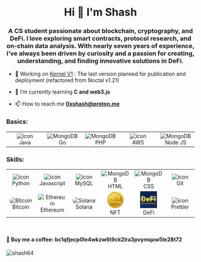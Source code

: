 <h1 align="center">Hi 👋 I'm Shash</h1>
<h3 align="center">A CS student passionate about blockchain, cryptography, and DeFi. I love exploring smart contracts, protocol research, and on-chain data analysis. With nearly seven years of experience, I’ve always been driven by curiosity and a passion for creating, understanding, and finding innovative solutions in DeFi. </h3>

- 🔭 Working on [Kernel V1](https://github.com/shash64/Kernel) : The last version planned for publication and deployment (refactored from Noctal v1.21)

- 🌱 I’m currently learning **C and web3.js**

- 📫 How to reach me **0xshash@proton.me**

<h3 align="left">Basics:</h3>
<table align="center">
  <tr>
    <td align="center" width="90">
      <img src="https://techstack-generator.vercel.app/java-icon.svg" alt="icon" width="55" height="55" />
      <br>Java
    </td>
    <td align="center" width="90">
      <img src="https://skillicons.dev/icons?i=go" width="48" height="48" alt="MongoDB" />
      <br>Go
    </td>
    <td align="center" width="90">
        <img src="https://skillicons.dev/icons?i=php" width="48" height="48" alt="MongoDB" />
      <br>PHP
    </td>
    <td align="center" width="90">
      <img src="https://techstack-generator.vercel.app/aws-icon.svg" alt="icon" width="48" height="48" />
      <br>AWS
    </td>
    <td align="center" width="90">
      <img src="https://skillicons.dev/icons?i=nodejs" width="48" height="48" alt="MongoDB" />
      <br>Node JS
    </td>
 </tr>
</table>


<h3 align="left">Skills:</h3>
<table align="center">
  <tr>
    <td align="center" width="90">
      <img src="https://techstack-generator.vercel.app/python-icon.svg" alt="icon" width="55" height="55" />
      <br>Python
    </td>
    <td align="center" width="90">
      <img src="https://techstack-generator.vercel.app/js-icon.svg" alt="icon" width="55" height="55" />
      <br>Javascript
    </td>
    <td align="center" width="90">
      <img src="https://techstack-generator.vercel.app/mysql-icon.svg" alt="icon" width="55" height="55" />
      <br>MySQL
    </td>
      <td align="center" width="90">
        <img src="https://skillicons.dev/icons?i=html" width="48" height="48" alt="MongoDB" />
      <br>HTML
    </td>
    </td>
      <td align="center" width="90">
        <img src="https://skillicons.dev/icons?i=css" width="48" height="48" alt="MongoDB" />
      <br>CSS
    </td>
    <td align="center" width="90">
      <img src="https://techstack-generator.vercel.app/github-icon.svg" alt="icon" width="48" height="48" />
      <br>Git
    </td>
  </tr>
  <tr>
    <td align="center" width="90">
      <img src="https://s2.coinmarketcap.com/static/img/coins/64x64/1.png" width="48" height="48" style="border-radius: 15px;" alt="Bitcoin" />
      <br>Bitcoin
    </td>
    <td align="center" width="90">
      <img src="https://s2.coinmarketcap.com/static/img/coins/64x64/1027.png" width="48" height="48" alt="Ethereum" />
      <br>Ethereum
    </td>
    <td align="center" width="90">
      <img src="https://s2.coinmarketcap.com/static/img/coins/64x64/5426.png" width="48" height="48" style="border-radius: 15px;" alt="Solana" />
      <br>Solana
    </td>
    <td align="center" width="90">
      <img src="https://github.com/kroim/profile/blob/master/icons/icon_nft.png?raw=true" height="45" >
      <br>NFT
    </td>
    <td align="center" width="90">
      <img src="https://github.com/kroim/profile/blob/master/icons/icon_defi.png?raw=true" height="45" >
      <br>DeFi
    </td>
        </td>
    <td align="center" width="90">
        <img src="https://techstack-generator.vercel.app/prettier-icon.svg" alt="icon" width="48" height="48" />
      <br>Prettier
    </td>
  </tr>
</table>
<br/>
<h4> 🥤 Buy me a coffee: <strong>bc1qfjecp0le4wkzw6t9ck2lra3pvymqaw5le28t72</strong></h4>

<p align="left"> <img src="https://komarev.com/ghpvc/?username=shash64&label=Profile%20views&color=0e75b6&style=flat" alt="shash64" /> </p>
